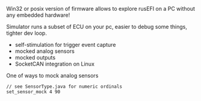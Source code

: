 Win32 or posix version of firmware allows to explore rusEFI on a PC without any embedded hardware!

Simulator runs a subset of ECU on your pc, easier to debug some things, tighter dev loop.

* self-stimulation for trigger event capture
* mocked analog sensors
* mocked outputs
* SocketCAN integration on Linux

One of ways to mock analog sensors
```
// see SensorType.java for numeric ordinals
set_sensor_mock 4 90
```
